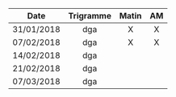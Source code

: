 |Date | Trigramme | Matin  | AM  |
|-----|:---------:|:------:|:---:|
| 31/01/2018 | dga |   X   |  X  |
| 07/02/2018 | dga |   X   |  X  |
| 14/02/2018 | dga |       |     |
| 21/02/2018 | dga |       |     |
| 07/03/2018 | dga |       |     |
